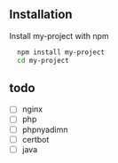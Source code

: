 
## Installation

Install my-project with npm

```bash
  npm install my-project
  cd my-project
```
    
## todo

- [ ] nginx
- [ ] php
- [ ] phpnyadimn
- [ ] certbot
- [ ] java
